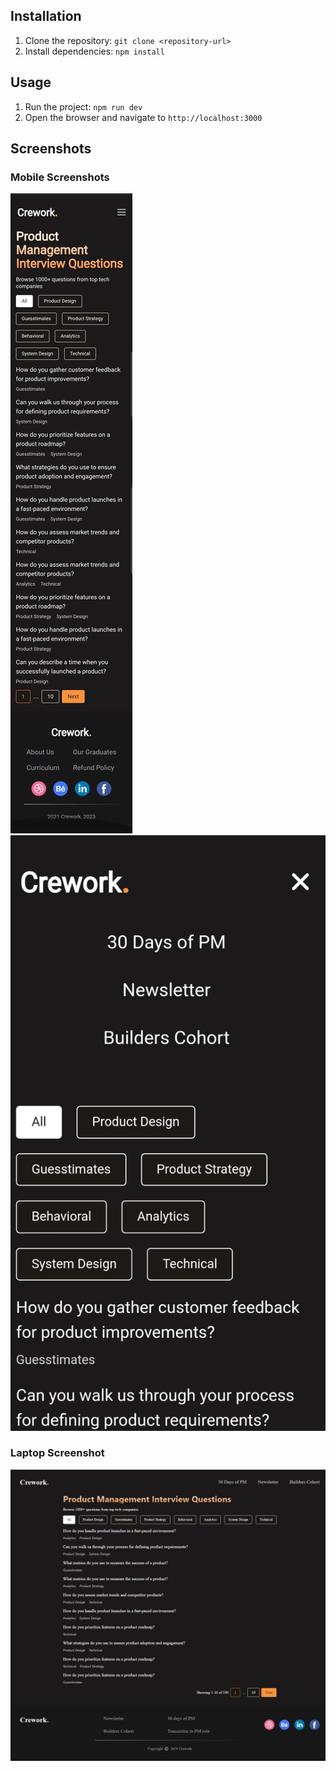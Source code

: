 ## Installation

1. Clone the repository: `git clone <repository-url>`
2. Install dependencies: `npm install`

## Usage

1. Run the project: `npm run dev`
2. Open the browser and navigate to `http://localhost:3000`

## Screenshots

### Mobile Screenshots

![Mobile Screenshot 1](public/screenshots/mobileScreenshot1.jpg)
![Mobile Screenshot 2](public/screenshots/mobileScreenshot2.jpg)

### Laptop Screenshot

![Laptop Screenshot](public/screenshots/laptopScreenshot.jpeg)